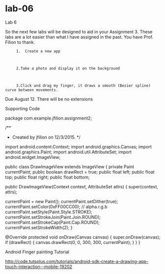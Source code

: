 # lab-06

Lab 6

So the next few labs will be designed to aid in your Assignment 3. These labs are a lot easier than what I have assigned in the past. You have Prof. Filion to thank.



         1.  Create a new app

 

         2.Take a photo and display it on the background

 

         3.Click and drag my finger, it draws a smooth (Bezier spline) curve between movements.



Due August 12. There will be no extensions





Supporting Code

package com.example.jfilion.assignment2;

/**
* Created by jfilion on 12/3/2015.
*/


import android.content.Context;
import android.graphics.Canvas;
import android.graphics.Paint;
import android.util.AttributeSet;
import android.widget.ImageView;


public class DrawImageView extends ImageView {
private Paint currentPaint;
public boolean drawRect = true;
public float left;
public float top;
public float right;
public float bottom;

public DrawImageView(Context context, AttributeSet attrs) {
super(context, attrs);

currentPaint = new Paint();
currentPaint.setDither(true);
currentPaint.setColor(0xFF00CC00); // alpha.r.g.b
currentPaint.setStyle(Paint.Style.STROKE);
currentPaint.setStrokeJoin(Paint.Join.ROUND);
currentPaint.setStrokeCap(Paint.Cap.ROUND);
currentPaint.setStrokeWidth(2);
}

@Override
protected void onDraw(Canvas canvas) {
super.onDraw(canvas);
if (drawRect)
{
canvas.drawRect(0, 0, 300, 300, currentPaint);
}
}
}

Android Finger painting Tutorial

http://code.tutsplus.com/tutorials/android-sdk-create-a-drawing-app-touch-interaction--mobile-19202
